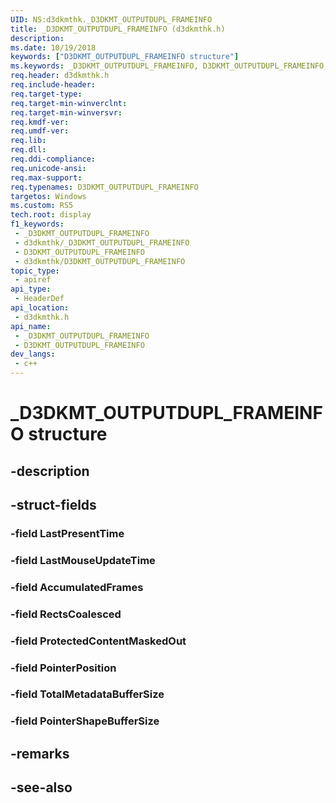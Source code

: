 ```yaml
---
UID: NS:d3dkmthk._D3DKMT_OUTPUTDUPL_FRAMEINFO
title: _D3DKMT_OUTPUTDUPL_FRAMEINFO (d3dkmthk.h)
description: 
ms.date: 10/19/2018
keywords: ["D3DKMT_OUTPUTDUPL_FRAMEINFO structure"]
ms.keywords: _D3DKMT_OUTPUTDUPL_FRAMEINFO, D3DKMT_OUTPUTDUPL_FRAMEINFO,
req.header: d3dkmthk.h
req.include-header: 
req.target-type: 
req.target-min-winverclnt: 
req.target-min-winversvr: 
req.kmdf-ver: 
req.umdf-ver: 
req.lib: 
req.dll: 
req.ddi-compliance: 
req.unicode-ansi: 
req.max-support: 
req.typenames: D3DKMT_OUTPUTDUPL_FRAMEINFO
targetos: Windows
ms.custom: RS5
tech.root: display
f1_keywords:
 - _D3DKMT_OUTPUTDUPL_FRAMEINFO
 - d3dkmthk/_D3DKMT_OUTPUTDUPL_FRAMEINFO
 - D3DKMT_OUTPUTDUPL_FRAMEINFO
 - d3dkmthk/D3DKMT_OUTPUTDUPL_FRAMEINFO
topic_type:
 - apiref
api_type:
 - HeaderDef
api_location:
 - d3dkmthk.h
api_name:
 - _D3DKMT_OUTPUTDUPL_FRAMEINFO
 - D3DKMT_OUTPUTDUPL_FRAMEINFO
dev_langs:
 - c++
---
```


# _D3DKMT_OUTPUTDUPL_FRAMEINFO structure


## -description

## -struct-fields

### -field LastPresentTime

### -field LastMouseUpdateTime

### -field AccumulatedFrames

### -field RectsCoalesced

### -field ProtectedContentMaskedOut

### -field PointerPosition

### -field TotalMetadataBufferSize

### -field PointerShapeBufferSize

## -remarks

## -see-also

